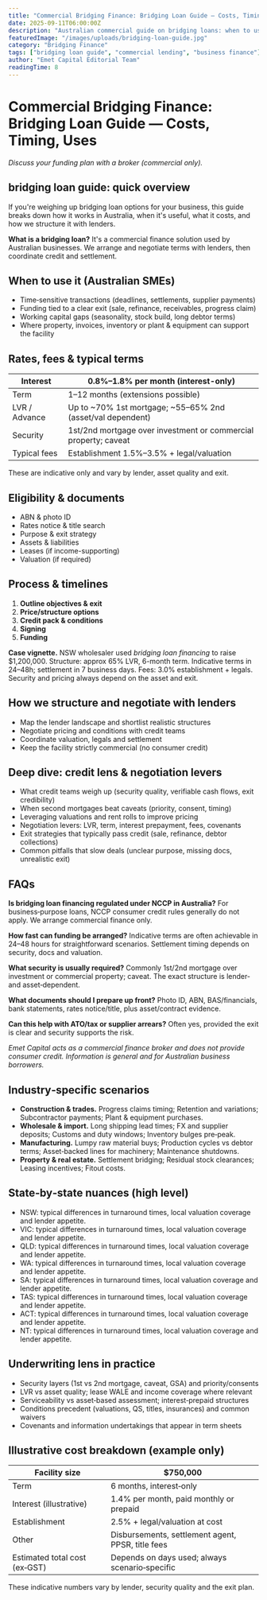 ```yaml
---
title: "Commercial Bridging Finance: Bridging Loan Guide — Costs, Timing, Uses"
date: 2025-09-11T06:00:00Z
description: "Australian commercial guide on bridging loans: when to use them, eligibility, pricing and how we arrange them with lenders."
featuredImage: "/images/uploads/bridging-loan-guide.jpg"
category: "Bridging Finance"
tags: ["bridging loan guide", "commercial lending", "business finance"]
author: "Emet Capital Editorial Team"
readingTime: 8
---
```


# Commercial Bridging Finance: Bridging Loan Guide — Costs, Timing, Uses

*Discuss your funding plan with a broker (commercial only).*

## bridging loan guide: quick overview

If you're weighing up bridging loan options for your business, this guide breaks down how it works in Australia, when it's useful, what it costs, and how we structure it with lenders.

**What is a bridging loan?** It's a commercial finance solution used by Australian businesses. We arrange and negotiate terms with lenders, then coordinate credit and settlement.

## When to use it (Australian SMEs)

- Time‑sensitive transactions (deadlines, settlements, supplier payments)
- Funding tied to a clear exit (sale, refinance, receivables, progress claim)
- Working capital gaps (seasonality, stock build, long debtor terms)
- Where property, invoices, inventory or plant & equipment can support the facility

## Rates, fees & typical terms

| Interest | 0.8%–1.8% per month (interest-only) |
|----------|-------------------------------------|
| Term | 1–12 months (extensions possible) |
| LVR / Advance | Up to ~70% 1st mortgage; ~55–65% 2nd (asset/val dependent) |
| Security | 1st/2nd mortgage over investment or commercial property; caveat |
| Typical fees | Establishment 1.5%–3.5% + legal/valuation |

These are indicative only and vary by lender, asset quality and exit.

## Eligibility & documents

- ABN & photo ID
- Rates notice & title search
- Purpose & exit strategy
- Assets & liabilities
- Leases (if income-supporting)
- Valuation (if required)

## Process & timelines

1. **Outline objectives & exit**
2. **Price/structure options**
3. **Credit pack & conditions**
4. **Signing**
5. **Funding**

**Case vignette.** NSW wholesaler used *bridging loan financing* to raise $1,200,000. Structure: approx 65% LVR, 6-month term. Indicative terms in 24–48h; settlement in 7 business days. Fees: 3.0% establishment + legals. Security and pricing always depend on the asset and exit.

## How we structure and negotiate with lenders

- Map the lender landscape and shortlist realistic structures
- Negotiate pricing and conditions with credit teams
- Coordinate valuation, legals and settlement
- Keep the facility strictly commercial (no consumer credit)

## Deep dive: credit lens & negotiation levers

- What credit teams weigh up (security quality, verifiable cash flows, exit credibility)
- When second mortgages beat caveats (priority, consent, timing)
- Leveraging valuations and rent rolls to improve pricing
- Negotiation levers: LVR, term, interest prepayment, fees, covenants
- Exit strategies that typically pass credit (sale, refinance, debtor collections)
- Common pitfalls that slow deals (unclear purpose, missing docs, unrealistic exit)

## FAQs

**Is bridging loan financing regulated under NCCP in Australia?**
For business‑purpose loans, NCCP consumer credit rules generally do not apply. We arrange commercial finance only.

**How fast can funding be arranged?**
Indicative terms are often achievable in 24–48 hours for straightforward scenarios. Settlement timing depends on security, docs and valuation.

**What security is usually required?**
Commonly 1st/2nd mortgage over investment or commercial property; caveat. The exact structure is lender‑ and asset‑dependent.

**What documents should I prepare up front?**
Photo ID, ABN, BAS/financials, bank statements, rates notice/title, plus asset/contract evidence.

**Can this help with ATO/tax or supplier arrears?**
Often yes, provided the exit is clear and security supports the risk.

*Emet Capital acts as a commercial finance broker and does not provide consumer credit. Information is general and for Australian business borrowers.*

## Industry‑specific scenarios

- **Construction & trades.** Progress claims timing; Retention and variations; Subcontractor payments; Plant & equipment purchases.
- **Wholesale & import.** Long shipping lead times; FX and supplier deposits; Customs and duty windows; Inventory bulges pre‑peak.
- **Manufacturing.** Lumpy raw material buys; Production cycles vs debtor terms; Asset‑backed lines for machinery; Maintenance shutdowns.
- **Property & real estate.** Settlement bridging; Residual stock clearances; Leasing incentives; Fitout costs.

## State‑by‑state nuances (high level)

- NSW: typical differences in turnaround times, local valuation coverage and lender appetite.
- VIC: typical differences in turnaround times, local valuation coverage and lender appetite.
- QLD: typical differences in turnaround times, local valuation coverage and lender appetite.
- WA: typical differences in turnaround times, local valuation coverage and lender appetite.
- SA: typical differences in turnaround times, local valuation coverage and lender appetite.
- TAS: typical differences in turnaround times, local valuation coverage and lender appetite.
- ACT: typical differences in turnaround times, local valuation coverage and lender appetite.
- NT: typical differences in turnaround times, local valuation coverage and lender appetite.

## Underwriting lens in practice

- Security layers (1st vs 2nd mortgage, caveat, GSA) and priority/consents
- LVR vs asset quality; lease WALE and income coverage where relevant
- Serviceability vs asset‑based assessment; interest‑prepaid structures
- Conditions precedent (valuations, QS, titles, insurances) and common waivers
- Covenants and information undertakings that appear in term sheets

## Illustrative cost breakdown (example only)

| Facility size | $750,000 |
|---------------|----------|
| Term | 6 months, interest‑only |
| Interest (illustrative) | 1.4% per month, paid monthly or prepaid |
| Establishment | 2.5% + legal/valuation at cost |
| Other | Disbursements, settlement agent, PPSR, title fees |
| Estimated total cost (ex‑GST) | Depends on days used; always scenario‑specific |

These indicative numbers vary by lender, security quality and the exit plan.
